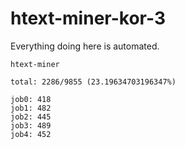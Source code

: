 # htext-miner-kor-3

Everything doing here is automated.

```
htext-miner

total: 2286/9855 (23.19634703196347%)

job0: 418
job1: 482
job2: 445
job3: 489
job4: 452
```